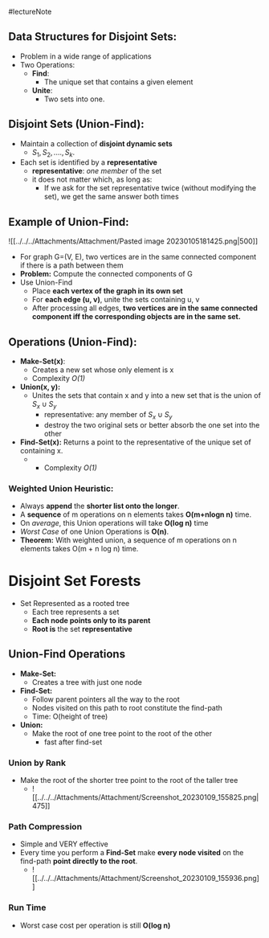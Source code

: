 #lectureNote
## Data Structures for Disjoint Sets:
- Problem in a wide range of applications
- Two Operations:
	- **Find**:
		- The unique set that contains a given element
	- **Unite**:
		- Two sets into one.

## Disjoint Sets (Union-Find):
- Maintain a collection of **disjoint dynamic sets** 
	- ${S_1, S_2, ...., S_k }$. 
- Each set is identified by a **representative**
	- **representative**: *one member* of the set
	- it does not matter which, as long as:
		- If we ask for the set representative twice (without modifying the set), we get the same answer both times

## Example of Union-Find:
![[../../../Attachments/Attachment/Pasted image 20230105181425.png|500]]
- For graph G=(V, E), two vertices are in the same connected component if there is a path between them
- **Problem:** Compute the connected components of G
- Use Union-Find
	- Place **each vertex of the graph in its own set**
	- For **each edge (u, v)**, unite the sets containing u, v
	- After processing all edges, **two vertices are in the same connected component iff the corresponding objects are in the same set.**

## Operations (Union-Find):
- **Make-Set(x)**: 
	- Creates a new set whose only element is x
	- Complexity *O(1)*
- **Union(x, y):** 
	- Unites the sets that contain x and y into a new set that is the union of $S_x \cup S_y$
		- representative: any member of $S_x \cup S_y$
		- destroy the two original sets or better absorb the one set into the other
- **Find-Set(x):** Returns a point to the representative of the unique set of containing x.
	- - Complexity *O(1)*

### Weighted Union Heuristic:
- Always **append** the **shorter list onto the longer**.
- A **sequence** of m operations on n elements takes **O(m+nlogn n)** time.
- On *average*, this Union operations will take **O(log n)** time
- *Worst Case* of one Union Operations is **O(n)**.
- **Theorem:** With weighted union, a sequence of m operations on n elements takes O(m + n log n) time.

# Disjoint Set Forests
- Set Represented as a rooted tree
	- Each tree represents a set
	- **Each node points only to its parent**
	- **Root is** the set **representative**
## Union-Find Operations
- **Make-Set:**
	- Creates a tree with just one node
- **Find-Set:**
	- Follow parent pointers all the way to the root
	- Nodes visited on this path to root constitute the find-path
	- Time: O(height of tree)
- **Union:**
	- Make the root of one tree point to the root of the other
		- fast after find-set

### Union by Rank
- Make the root of the shorter tree point to the root of the taller tree
	- ![[../../../Attachments/Attachment/Screenshot_20230109_155825.png|475]]
### Path Compression
- Simple and VERY effective
- Every time you perform a **Find-Set** make **every node visited** on the find-path **point directly to the root**.
	- ![[../../../Attachments/Attachment/Screenshot_20230109_155936.png]]

### Run Time
- Worst case cost per operation is still **O(log n)**